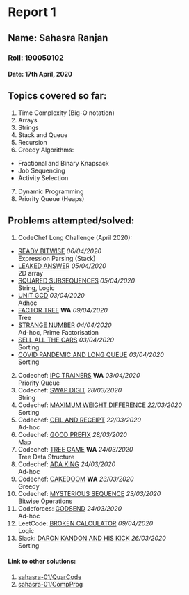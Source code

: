 # Report 1
## Name: Sahasra Ranjan
### Roll: 190050102
#### Date: 17th April, 2020

## Topics covered so far:
1. Time Complexity (Big-O notation)
2. Arrays
3. Strings
4. Stack and Queue
5. Recursion
6. Greedy Algorithms:
- Fractional and Binary Knapsack
- Job Sequencing
- Activity Selection
7. Dynamic Programming
8. Priority Queue (Heaps)

## Problems attempted/solved:
1. CodeChef Long Challenge (April 2020):
- [READY BITWISE](https://www.codechef.com/viewsolution/31283022)	*06/04/2020*</br >	Expression Parsing (Stack)
- [LEAKED ANSWER](https://www.codechef.com/viewsolution/31219502)		*05/04/2020*</br >	2D array
- [SQUARED SUBSEQUENCES](https://www.codechef.com/viewsolution/31186439)		*05/04/2020*</br >	String, Logic
- [UNIT GCD](https://www.codechef.com/viewsolution/31069617)		*03/04/2020*</br >	Adhoc
- [FACTOR TREE](https://www.codechef.com/submit/complete/31547631) **WA**	*09/04/2020*</br >	Tree
- [STRANGE NUMBER](https://www.codechef.com/viewsolution/31104723)		*04/04/2020*</br >	Ad-hoc, Prime Factorisation
- [SELL ALL THE CARS](https://www.codechef.com/viewsolution/31018191)		*03/04/2020*</br >	Sorting
- [COVID PANDEMIC AND LONG QUEUE](https://www.codechef.com/viewsolution/31019999)		*03/04/2020*</br >	Sorting
2. Codechef: [IPC TRAINERS](https://www.codechef.com/viewsolution/31045311) **WA** *03/04/2020*</br >Priority Queue
3. Codechef: [SWAP DIGIT](https://www.codechef.com/viewsolution/30825022)		*28/03/2020*</br >	String
4. Codechef: [MAXIMUM WEIGHT DIFFERENCE](https://www.codechef.com/viewsolution/30626674)		*22/03/2020*</br >Sorting
5. Codechef: [CEIL AND RECEIPT](https://www.codechef.com/viewsolution/30623705)		*22/03/2020*</br >Ad-hoc
6. Codechef: [GOOD PREFIX](https://www.codechef.com/viewsolution/30815934)		*28/03/2020*</br >Map
7. Codechef: [TREE GAME](https://www.codechef.com/viewsolution/30709220) **WA**	*24/03/2020*</br > Tree Data Structure
8. Codechef: [ADA KING](https://www.codechef.com/viewsolution/30702597)		*24/03/2020*</br > Ad-hoc
9. Codechef: [CAKEDOOM](https://www.codechef.com/viewsolution/30684094) **WA**	*23/03/2020*</br >Greedy
10. Codechef: [MYSTERIOUS SEQUENCE](https://www.codechef.com/viewsolution/30678954)		*23/03/2020*</br >	Bitwise Operations
11. Codeforces: [GODSEND](https://codeforces.com/contest/841/submission/74162828)	*24/03/2020*</br >Ad-hoc
12. LeetCode: [BROKEN CALCULATOR](https://leetcode.com/submissions/detail/322183417/)	*09/04/2020*</br >	Logic
13. Slack: [DARON KANDON AND HIS KICK](https://wnccsoc.slack.com/files/U0107CPUX41/F010T6GT7T6/kick.cpp) *26/03/2020*</br >	Sorting
 

#### Link to other solutions: 
1. [sahasra-01/QuarCode](https://github.com/sahasra-01/QuarCode)
2. [sahasra-01/CompProg](https://github.com/sahasra-01/CompProg)
